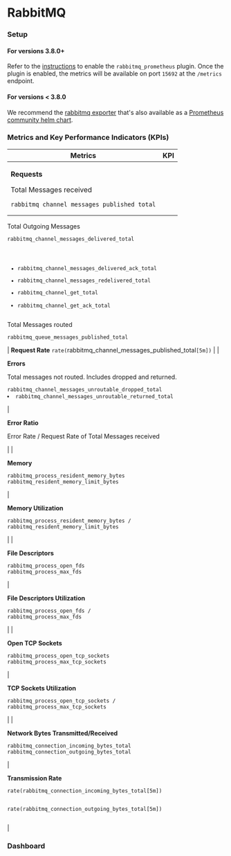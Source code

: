# RabbitMQ

### Setup

#### For versions 3.8.0+&#x20;

Refer to the [instructions](https://www.rabbitmq.com/prometheus.html#installation) to enable the `rabbitmq_prometheus` plugin. Once the plugin is enabled, the metrics will be available on port `15692` at the `/metrics` endpoint.&#x20;

#### For versions < 3.8.0

We recommend the [rabbitmq exporter](https://github.com/kbudde/rabbitmq\_exporter) that's also available as a [Prometheus community helm chart](https://github.com/prometheus-community/helm-charts/tree/main/charts/prometheus-rabbitmq-exporter).

### Metrics and Key Performance Indicators (KPIs)

| Metrics                                                                                                                                                                                                                                                                                                                                                                                                                                                                                      | KPI                                                                                                                                                                       |
| -------------------------------------------------------------------------------------------------------------------------------------------------------------------------------------------------------------------------------------------------------------------------------------------------------------------------------------------------------------------------------------------------------------------------------------------------------------------------------------------- | ------------------------------------------------------------------------------------------------------------------------------------------------------------------------- |
| <p><strong>Requests</strong></p><p>Total Messages received</p><pre><code>rabbitmq_channel_messages_published_total
</code></pre><p>Total Outgoing Messages</p><pre><code>rabbitmq_channel_messages_delivered_total 
+ rabbitmq_channel_messages_delivered_ack_total 
+ rabbitmq_channel_messages_redelivered_total 
+ rabbitmq_channel_get_total 
+ rabbitmq_channel_get_ack_total
</code></pre><p>Total Messages routed</p><pre><code>rabbitmq_queue_messages_published_total
</code></pre> | **Request Rate** `rate(`rabbitmq\_channel\_messages\_published\_total`[5m])`                                                                                              |
| <p><strong>Errors</strong></p><p>Total messages not routed. Includes dropped and returned.</p><pre><code>rabbitmq_channel_messages_unroutable_dropped_total 
+ rabbitmq_channel_messages_unroutable_returned_total
</code></pre>                                                                                                                                                                                                                                                             | <p><strong>Error Ratio</strong> </p><p>Error Rate / Request Rate of Total Messages received</p>                                                                           |
| <p><strong>Memory</strong> </p><pre><code>rabbitmq_process_resident_memory_bytes
rabbitmq_resident_memory_limit_bytes
</code></pre>                                                                                                                                                                                                                                                                                                                                                          | <p><strong>Memory Utilization</strong> </p><pre><code>rabbitmq_process_resident_memory_bytes
/ rabbitmq_resident_memory_limit_bytes
</code></pre>                         |
| <p><strong>File Descriptors</strong> </p><pre><code>rabbitmq_process_open_fds
rabbitmq_process_max_fds
</code></pre>                                                                                                                                                                                                                                                                                                                                                                         | <p><strong>File Descriptors Utilization</strong> </p><pre><code>rabbitmq_process_open_fds
/ rabbitmq_process_max_fds
</code></pre>                                        |
| <p><strong>Open TCP Sockets</strong> </p><pre><code>rabbitmq_process_open_tcp_sockets
rabbitmq_process_max_tcp_sockets
</code></pre>                                                                                                                                                                                                                                                                                                                                                         | <p><strong>TCP Sockets Utilization</strong> </p><pre><code>rabbitmq_process_open_tcp_sockets
/ rabbitmq_process_max_tcp_sockets
</code></pre>                             |
| <p><strong>Network Bytes Transmitted/Received</strong> </p><pre><code>rabbitmq_connection_incoming_bytes_total
rabbitmq_connection_outgoing_bytes_total
</code></pre>                                                                                                                                                                                                                                                                                                                        | <p><strong>Transmission Rate</strong> </p><pre><code>rate(rabbitmq_connection_incoming_bytes_total[5m])

rate(rabbitmq_connection_outgoing_bytes_total[5m])
</code></pre> |

### Dashboard
